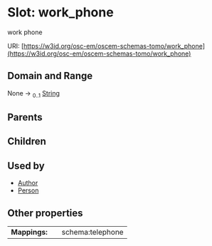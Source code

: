 
# Slot: work_phone

work phone

URI: [https://w3id.org/osc-em/oscem-schemas-tomo/work_phone](https://w3id.org/osc-em/oscem-schemas-tomo/work_phone)


## Domain and Range

None &#8594;  <sub>0..1</sub> [String](types/String.md)

## Parents


## Children


## Used by

 * [Author](Author.md)
 * [Person](Person.md)

## Other properties

|  |  |  |
| --- | --- | --- |
| **Mappings:** | | schema:telephone |